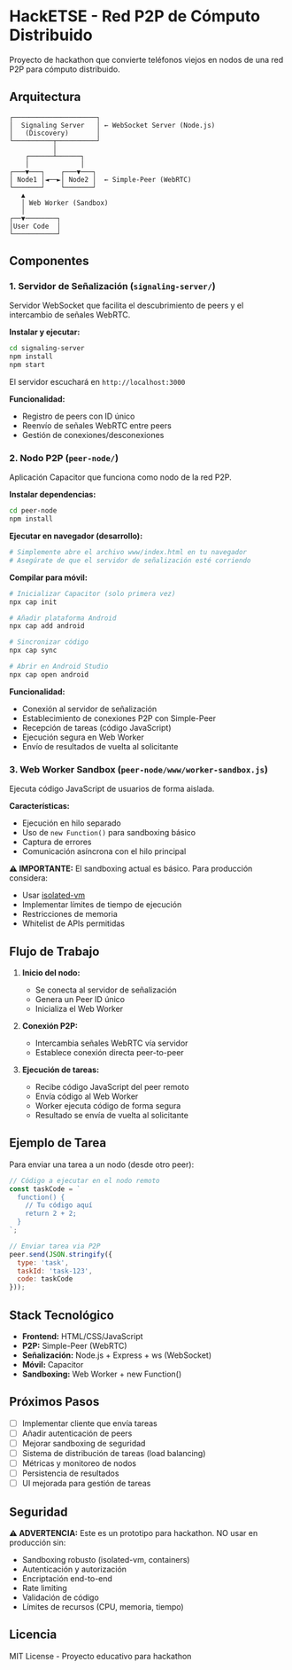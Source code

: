 # HackETSE - Red P2P de Cómputo Distribuido

Proyecto de hackathon que convierte teléfonos viejos en nodos de una red P2P para cómputo distribuido.

## Arquitectura

```
┌─────────────────────┐
│  Signaling Server   │ ← WebSocket Server (Node.js)
│   (Discovery)       │
└──────────┬──────────┘
           │
    ┌──────┴──────┐
    │             │
┌───▼───┐    ┌───▼───┐
│ Node1 │◄──►│ Node2 │  ← Simple-Peer (WebRTC)
└───────┘    └───────┘
   ▲
   │ Web Worker (Sandbox)
   │
┌──▼────────┐
│User Code  │
└───────────┘
```

## Componentes

### 1. Servidor de Señalización (`signaling-server/`)

Servidor WebSocket que facilita el descubrimiento de peers y el intercambio de señales WebRTC.

**Instalar y ejecutar:**
```bash
cd signaling-server
npm install
npm start
```

El servidor escuchará en `http://localhost:3000`

**Funcionalidad:**
- Registro de peers con ID único
- Reenvío de señales WebRTC entre peers
- Gestión de conexiones/desconexiones

### 2. Nodo P2P (`peer-node/`)

Aplicación Capacitor que funciona como nodo de la red P2P.

**Instalar dependencias:**
```bash
cd peer-node
npm install
```

**Ejecutar en navegador (desarrollo):**
```bash
# Simplemente abre el archivo www/index.html en tu navegador
# Asegúrate de que el servidor de señalización esté corriendo
```

**Compilar para móvil:**
```bash
# Inicializar Capacitor (solo primera vez)
npx cap init

# Añadir plataforma Android
npx cap add android

# Sincronizar código
npx cap sync

# Abrir en Android Studio
npx cap open android
```

**Funcionalidad:**
- Conexión al servidor de señalización
- Establecimiento de conexiones P2P con Simple-Peer
- Recepción de tareas (código JavaScript)
- Ejecución segura en Web Worker
- Envío de resultados de vuelta al solicitante

### 3. Web Worker Sandbox (`peer-node/www/worker-sandbox.js`)

Ejecuta código JavaScript de usuarios de forma aislada.

**Características:**
- Ejecución en hilo separado
- Uso de `new Function()` para sandboxing básico
- Captura de errores
- Comunicación asíncrona con el hilo principal

**⚠️ IMPORTANTE:** El sandboxing actual es básico. Para producción considera:
- Usar [isolated-vm](https://github.com/laverdet/isolated-vm)
- Implementar límites de tiempo de ejecución
- Restricciones de memoria
- Whitelist de APIs permitidas

## Flujo de Trabajo

1. **Inicio del nodo:**
   - Se conecta al servidor de señalización
   - Genera un Peer ID único
   - Inicializa el Web Worker

2. **Conexión P2P:**
   - Intercambia señales WebRTC vía servidor
   - Establece conexión directa peer-to-peer

3. **Ejecución de tareas:**
   - Recibe código JavaScript del peer remoto
   - Envía código al Web Worker
   - Worker ejecuta código de forma segura
   - Resultado se envía de vuelta al solicitante

## Ejemplo de Tarea

Para enviar una tarea a un nodo (desde otro peer):

```javascript
// Código a ejecutar en el nodo remoto
const taskCode = `
  function() {
    // Tu código aquí
    return 2 + 2;
  }
`;

// Enviar tarea via P2P
peer.send(JSON.stringify({
  type: 'task',
  taskId: 'task-123',
  code: taskCode
}));
```

## Stack Tecnológico

- **Frontend:** HTML/CSS/JavaScript
- **P2P:** Simple-Peer (WebRTC)
- **Señalización:** Node.js + Express + ws (WebSocket)
- **Móvil:** Capacitor
- **Sandboxing:** Web Worker + new Function()

## Próximos Pasos

- [ ] Implementar cliente que envía tareas
- [ ] Añadir autenticación de peers
- [ ] Mejorar sandboxing de seguridad
- [ ] Sistema de distribución de tareas (load balancing)
- [ ] Métricas y monitoreo de nodos
- [ ] Persistencia de resultados
- [ ] UI mejorada para gestión de tareas

## Seguridad

**⚠️ ADVERTENCIA:** Este es un prototipo para hackathon. NO usar en producción sin:
- Sandboxing robusto (isolated-vm, containers)
- Autenticación y autorización
- Encriptación end-to-end
- Rate limiting
- Validación de código
- Límites de recursos (CPU, memoria, tiempo)

## Licencia

MIT License - Proyecto educativo para hackathon

